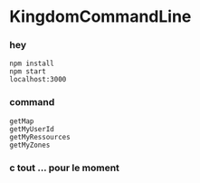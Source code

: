 # KingdomCommandLine #

### hey ###
	npm install
	npm start 
	localhost:3000
### command ###
	getMap
	getMyUserId
	getMyRessources
	getMyZones
### c tout ... pour le moment ###
